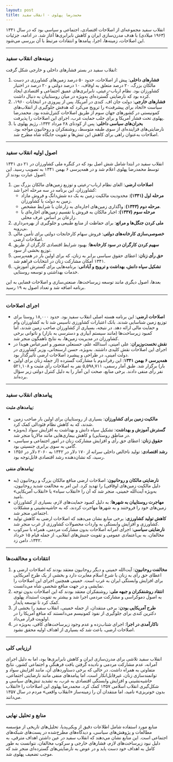 ```yaml
---
layout: post
title: محمدرضا پهلوی - انقلاب سفید
---
```


انقلاب سفید مجموعه‌ای از اصلاحات اقتصادی، اجتماعی و سیاسی بود که در سال ۱۳۴۱ (۱۹۶۳ میلادی) با هدف مدرن‌سازی ایران و کاهش نابرابری‌ها آغاز شد. در ادامه، جزئیات این اصلاحات، زمینه‌ها، اجرا، پیامدها و انتقادات مرتبط با آن بررسی می‌شود.

---

### **زمینه‌های انقلاب سفید**
انقلاب سفید در بستر فشارهای داخلی و خارجی شکل گرفت:
1. **فشارهای داخلی**: پیش از اصلاحات، حدود ۵۰ درصد زمین‌های کشاورزی در دست مالکان بزرگ، ۲۰ درصد متعلق به اوقاف، ۱۰ درصد دولتی و ۲۰ درصد در اختیار کشاورزان بود. نظام ارباب-رعیتی، نابرابری‌های عمیق اجتماعی و اقتصادی ایجاد کرده بود که نارضایتی گسترده‌ای به‌ویژه در میان روستاییان به دنبال داشت.[](https://fa.wikipedia.org/wiki/%25D8%25A7%25D9%2586%25D9%2582%25D9%2584%25D8%25A7%25D8%25A8_%25D8%25B3%25D9%2581%25DB%258C%25D8%25AF)
2. **فشارهای خارجی**: دولت جان اف. کندی در آمریکا، پس از پیروزی در انتخابات ۱۹۶۰، سیاست «اتحاد برای پیشرفت» را ترویج می‌کرد که هدفش جلوگیری از انقلاب‌های کمونیستی در کشورهای جهان سوم از طریق اصلاحات کنترل‌شده بود. محمدرضا پهلوی تحت فشار آمریکا و برای جلب حمایت غرب، اجرای این اصلاحات را پذیرفت.[](https://psri.ir/?page=special&id=193)[](https://fa.wiki.khomeini.ir/wiki/%25D8%25A7%25D9%2586%25D9%2582%25D9%2584%25D8%25A7%25D8%25A8_%25D8%25B3%25D9%2581%25DB%258C%25D8%25AF)
3. **بحران‌های سیاسی داخلی**: پس از کودتای ۲۸ مرداد ۱۳۳۲، رژیم پهلوی با نارضایتی‌های فزاینده‌ای از سوی طبقه متوسط، روشنفکران و روحانیون مواجه بود. اصلاحات به‌عنوان راهی برای کاهش این تنش‌ها و تقویت جایگاه شاه مطرح شد.[](https://fa.wikipedia.org/wiki/%25D9%2585%25D8%25AD%25D9%2585%25D8%25AF%25D8%25B1%25D8%25B6%25D8%25A7_%25D9%25BE%25D9%2587%25D9%2584%25D9%2588%25DB%258C)

---

### **اصول اولیه انقلاب سفید**
انقلاب سفید در ابتدا شامل شش اصل بود که در کنگره ملی کشاورزان در ۲۱ دی ۱۳۴۱ توسط محمدرضا پهلوی اعلام شد و در همه‌پرسی ۶ بهمن ۱۳۴۱ به تصویب رسید. این اصول عبارت بودند از:[](https://fa.wikipedia.org/wiki/%25D8%25A7%25D9%2586%25D9%2582%25D9%2584%25D8%25A7%25D8%25A8_%25D8%25B3%25D9%2581%25DB%258C%25D8%25AF)[](https://fa.m.wikipedia.org/wiki/%25D8%25A7%25D9%2586%25D9%2582%25D9%2584%25D8%25A7%25D8%25A8_%25D8%25B4%25D8%25A7%25D9%2587_%25D9%2588_%25D9%2585%25D8%25B1%25D8%25AF%25D9%2585)
1. **اصلاحات ارضی**: الغای نظام ارباب-رعیتی و توزیع زمین‌های مالکان بزرگ بین کشاورزان. این برنامه در سه مرحله اجرا شد:
   - **مرحله اول (۱۳۴۱)**: محدودیت مالکیت زمین به یک ده شش‌دانگ و فروش مازاد زمین به دولت یا کشاورزان.[](https://wordseller.ir/%25D8%25A7%25D9%2586%25D9%2582%25D9%2584%25D8%25A7%25D8%25A8-%25D8%25B3%25D9%2581%25DB%258C%25D8%25AF-%25D8%25B4%25D8%25A7%25D9%2587.html)
   - **مرحله دوم (۱۳۴۳)**: واگذاری زمین‌های اجاره‌ای به زارعان با شرایط مشخص.
   - **مرحله سوم (۱۳۴۷)**: اجبار مالکان به فروش یا تقسیم زمین‌های اجاره‌ای با زارعان بر اساس عرف محلی.[](https://fa.wikipedia.org/wiki/%25D8%25A7%25D8%25B5%25D9%2584%25D8%25A7%25D8%25AD%25D8%25A7%25D8%25AA_%25D8%25A7%25D8%25B1%25D8%25B6%25DB%258C_%25D8%25AF%25D8%25B1_%25D8%25A7%25DB%258C%25D8%25B1%25D8%25A7%25D9%2586)
2. **ملی کردن جنگل‌ها و مراتع**: برای حفاظت از منابع طبیعی و جلوگیری از بهره‌برداری بی‌رویه.
3. **خصوصی‌سازی کارخانه‌های دولتی**: فروش سهام کارخانجات دولتی برای تأمین مالی اصلاحات ارضی.
4. **سهیم کردن کارگران در سود کارخانه‌ها**: بهبود شرایط اقتصادی کارگران از طریق توزیع بخشی از سود.
5. **حق رأی زنان**: اعطای حقوق سیاسی برابر به زنان، که برای اولین بار در همه‌پرسی ۱۳۴۱ امکان مشارکت زنان در انتخابات فراهم شد.[](https://www.radiofarda.com/a/iran-white-revolution-after-6-decades/31674038.html)
6. **تشکیل سپاه دانش، بهداشت و ترویج و آبادانی**: برنامه‌هایی برای گسترش آموزش، خدمات بهداشتی و توسعه روستایی.

بعدها، اصول دیگری مانند توسعه زیرساخت‌ها، صنعتی‌سازی و اصلاحات قضایی به این برنامه اضافه شد و تعداد اصول به ۱۹ رسید.[](https://cofelink.com/%25D8%25A7%25D9%2586%25D9%2582%25D9%2584%25D8%25A7%25D8%25A8-%25D8%25B3%25D9%2581%25DB%258C%25D8%25AF-%25D9%2588-%25D8%25A7%25D8%25B5%25D9%2588%25D9%2584-%25DB%25B1%25DB%25B9-%25DA%25AF%25D8%25A7%25D9%2586%25D9%2587-%25D8%25A2%25D9%2586/)

---

### **اجرای اصلاحات**
- **اصلاحات ارضی**: این برنامه هسته اصلی انقلاب سفید بود. حدود ۱۸,۰۰۰ روستا برای توزیع زمین شناسایی شدند. بانک اعتبارات کشاورزی تأسیس شد تا به کشاورزان وام و حمایت مالی ارائه دهد. در نتیجه، بسیاری از کشاورزان صاحب زمین شدند، اما کمبود زیرساخت‌ها (مانند سیستم آبیاری و دسترسی به بازار) و ناتوانی برخی کشاورزان در مدیریت زمین‌ها، به نتایج ناهمگون منجر شد.[](https://fa.wikipedia.org/wiki/%25D8%25A7%25D9%2586%25D9%2582%25D9%2584%25D8%25A7%25D8%25A8_%25D8%25B3%25D9%2581%25DB%258C%25D8%25AF)[](https://fa.wikisource.org/wiki/%25D9%2582%25D9%2588%25D8%25A7%25D9%2586%25DB%258C%25D9%2586_%25D8%25A7%25D9%2586%25D9%2582%25D9%2584%25D8%25A7%25D8%25A8_%25D8%25B4%25D8%25A7%25D9%2587_%25D9%2588_%25D9%2585%25D8%25B1%25D8%25AF%25D9%2585)
- **نقش نخست‌وزیران**: علی امینی، اسدالله علم، حسنعلی منصور و امیرعباس هویدا در اجرای این اصلاحات نقش کلیدی داشتند. به‌ویژه، حسن ارسنجانی، وزیر کشاورزی در دولت امینی، در طراحی و پیشبرد اصلاحات ارضی تأثیرگذار بود.[](https://fa.wikipedia.org/wiki/%25D8%25A7%25D8%25B5%25D9%2584%25D8%25A7%25D8%25AD%25D8%25A7%25D8%25AA_%25D8%25A7%25D8%25B1%25D8%25B6%25DB%258C_%25D8%25AF%25D8%25B1_%25D8%25A7%25DB%258C%25D8%25B1%25D8%25A7%25D9%2586)
- **همه‌پرسی ۶ بهمن ۱۳۴۱**: این رفراندوم با مشارکت گسترده (از جمله زنان برای اولین بار) برگزار شد. طبق آمار رسمی، ۵,۵۹۸,۷۱۱ نفر به اصلاحات رأی مثبت و ۵۲۱,۱۰۸ نفر رأی منفی دادند. برخی منابع، صحت این آمار را به دلیل کنترل دولتی زیر سؤال برده‌اند.[](https://fa.wikipedia.org/wiki/%25D8%25A7%25D9%2586%25D9%2582%25D9%2584%25D8%25A7%25D8%25A8_%25D8%25B3%25D9%2581%25DB%258C%25D8%25AF)

---

### **پیامدهای انقلاب سفید**
#### **پیامدهای مثبت**:
- **مالکیت زمین برای کشاورزان**: بسیاری از روستاییان برای اولین بار صاحب زمین شدند، که به کاهش نظام فئودالی کمک کرد.[](https://fa.wikipedia.org/wiki/%25D8%25A7%25D8%25B5%25D9%2584%25D8%25A7%25D8%25AD%25D8%25A7%25D8%25AA_%25D8%25A7%25D8%25B1%25D8%25B6%25DB%258C_%25D8%25AF%25D8%25B1_%25D8%25A7%25DB%258C%25D8%25B1%25D8%25A7%25D9%2586)
- **گسترش آموزش و بهداشت**: تشکیل سپاه دانش و بهداشت به افزایش سواد (به‌ویژه در مناطق روستایی) و کاهش بیماری‌هایی مانند مالاریا منجر شد.[](https://en.wikipedia.org/wiki/White_Revolution)
- **حقوق زنان**: اعطای حق رأی و افزایش مشارکت زنان در امور اجتماعی و سیاسی، گامی به سوی برابری جنسیتی بود.[](https://www.radiofarda.com/a/iran-white-revolution-after-6-decades/31674038.html)
- **رشد اقتصادی**: تولید ناخالص داخلی سرانه از ۱۷۰ دلار در ۱۳۴۲ به ۲۰۶۰ دلار در ۱۳۵۶ رسید، که نشان‌دهنده رشد اقتصادی قابل‌توجه بود.

#### **پیامدهای منفی**:
- **نارضایتی مالکان و روحانیون**: اصلاحات ارضی منافع مالکان بزرگ و روحانیون (به دلیل مالکیت زمین‌های اوقافی) را تهدید کرد. این امر به مخالفت شدید روحانیون، به‌ویژه آیت‌الله خمینی، منجر شد که آن را «انقلاب سیاه» یا «انقلاب آمریکایی» نامید.[](https://fa.wiki.khomeini.ir/wiki/%25D8%25A7%25D9%2586%25D9%2582%25D9%2584%25D8%25A7%25D8%25A8_%25D8%25B3%25D9%2581%25DB%258C%25D8%25AF)
- **مهاجرت روستاییان به شهرها**: به دلیل کمبود حمایت‌های لازم، بسیاری از کشاورزان زمین‌های خود را فروختند و به شهرها مهاجرت کردند، که به حاشیه‌نشینی و مشکلات اجتماعی منجر شد.[](https://matin.ri-khomeini.ac.ir/article_58559.html)
- **کاهش تولید کشاورزی**: برخی منابع نشان می‌دهند که اصلاحات ارضی به کاهش تولید کشاورزی و افزایش وابستگی به واردات محصولات کشاورزی از غرب منجر شد.[](https://fa.wikifeqh.ir/%25D8%25A7%25D9%2586%25D9%2582%25D9%2584%25D8%25A7%25D8%25A8_%25D8%25B3%25D9%2581%25DB%258C%25D8%25AF)
- **نارضایتی سیاسی**: اجرای آمرانه اصلاحات بدون مشارکت مردمی، همراه با سرکوب مخالفان، به بی‌اعتمادی عمومی و تقویت جنبش‌های انقلابی، از جمله قیام ۱۵ خرداد ۱۳۴۲، دامن زد.[](https://fa.wikipedia.org/wiki/%25D9%2585%25D8%25AD%25D9%2585%25D8%25AF%25D8%25B1%25D8%25B6%25D8%25A7_%25D9%25BE%25D9%2587%25D9%2584%25D9%2588%25DB%258C)

---

### **انتقادات و مخالفت‌ها**
1. **مخالفت روحانیون**: آیت‌الله خمینی و دیگر روحانیون معتقد بودند که اصلاحات ارضی و اعطای حق رأی به زنان با شرع اسلام مغایرت دارد و بخشی از یک طرح آمریکایی برای افزایش وابستگی ایران به غرب است. خمینی همچنین اجرای این اصلاحات را نمایشی و در جهت منافع شخصی شاه می‌دانست.[](https://www.radiofarda.com/a/32240638.html)[](https://fa.wiki.khomeini.ir/wiki/%25D8%25A7%25D9%2586%25D9%2582%25D9%2584%25D8%25A7%25D8%25A8_%25D8%25B3%25D9%2581%25DB%258C%25D8%25AF)
2. **انتقاد روشنفکران و جبهه ملی**: روشنفکران معتقد بودند که این اصلاحات بدون توجه به اصول دموکراسی و مشارکت مردمی اجرا شد و بیشتر به تقویت استبداد پهلوی کمک کرد تا توسعه پایدار.[](https://fa.wikipedia.org/wiki/%25D9%2585%25D8%25AD%25D9%2585%25D8%25AF%25D8%25B1%25D8%25B6%25D8%25A7_%25D9%25BE%25D9%2587%25D9%2584%25D9%2588%25DB%258C)
3. **طرح آمریکایی بودن**: برخی منتقدان، از جمله خمینی، انقلاب سفید را بخشی از دکترین کندی برای جلوگیری از نفوذ کمونیسم می‌دانستند که منافع آمریکا را در اولویت قرار می‌داد.[](https://psri.ir/?page=special&id=193)[](https://matin.ri-khomeini.ac.ir/article_58559.html)
4. **ناکارآمدی در اجرا**: اجرای شتاب‌زده و عدم وجود زیرساخت‌های کافی، به‌ویژه در اصلاحات ارضی، باعث شد که بسیاری از اهداف اولیه محقق نشود.[](https://fa.wikifeqh.ir/%25D8%25A7%25D9%2586%25D9%2582%25D9%2584%25D8%25A7%25D8%25A8_%25D8%25B3%25D9%2581%25DB%258C%25D8%25AF)

---

### **ارزیابی کلی**
انقلاب سفید تلاشی برای مدرن‌سازی ایران و کاهش نابرابری‌ها بود، اما به دلیل اجرای آمرانه، عدم مشارکت مردمی و نادیده گرفتن بافت فرهنگی و اجتماعی کشور، نتایج متفاوتی به همراه داشت. در حالی که برخی دستاوردهای آن، مانند افزایش سواد و توانمندسازی زنان، غیرقابل‌انکار است، اما پیامدهای منفی مانند نارضایتی اجتماعی، حاشیه‌نشینی و افزایش وابستگی اقتصادی به غرب، به تشدید تنش‌های سیاسی و شکل‌گیری انقلاب اسلامی ۱۳۵۷ کمک کرد. محمدرضا پهلوی این اصلاحات را «انقلاب بدون خونریزی» نامید، اما منتقدان آن را زمینه‌ساز «انقلاب واقعی» مردم در سال ۱۳۵۷ می‌دانند.[](https://matin.ri-khomeini.ac.ir/article_58559.html)

---

### **منابع و تحلیل نهایی**
منابع مورد استفاده شامل اطلاعات دقیق از ویکی‌پدیا، تحلیل‌های تاریخی از مؤسسه مطالعات و پژوهش‌های سیاسی، و دیدگاه‌های مطرح‌شده در پست‌های شبکه‌های اجتماعی است. این منابع نشان می‌دهند که انقلاب سفید در عین داشتن اهداف مترقی، به دلیل نبود زیرساخت‌های لازم، فشارهای خارجی و سرکوب مخالفان، نتوانست به طور کامل به اهداف خود دست یابد و در عوض به نارضایتی‌های گسترده‌ای منجر شد که موجب تضعیف پهلوی شد.[](https://fa.wikipedia.org/wiki/%25D8%25A7%25D9%2586%25D9%2582%25D9%2584%25D8%25A7%25D8%25A8_%25D8%25B3%25D9%2581%25DB%258C%25D8%25AF)[](https://en.wikipedia.org/wiki/White_Revolution)[](https://psri.ir/?page=special&id=193)
